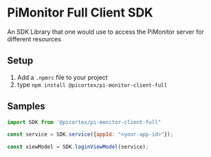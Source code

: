 # PiMonitor Full Client SDK

An SDK Library that one would use to access the PiMonitor server for different resources

## Setup
1. Add a `.npmrc` file to your project
1. type `npm install @picortex/pi-monitor-client-full`

## Samples

```javascript
import SDK from '@picortex/pi-monitor-client-full"

const service = SDK.service({appId: "<your-app-id>"});

const viewModel = SDK.loginViewModel(service);
```


